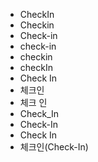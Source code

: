 - CheckIn
- Checkin
- Check-in
- check-in
- checkin
- checkIn
- Check In
- 체크인
- 체크 인
- Check_In
- Check-In
- Check In
- 체크인(Check-In)